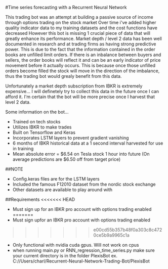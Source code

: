 #Time series forecasting with a Recurrent Neural Network

This trading bot was an attempt at building a passive source of income through options trading on the stock market
Over time i've added higher quality indicator data to my training datasets and the cost functions have decreased
However this bot is missing 1 crucial piece of data that will greatly enhance its performance.
Market depth / level 2 data has been well documented in research and at trading firms as having strong predictive power.
This is due to the fact that the information contained in the order books are unfilled limit orders. If there is an inbalance
between buyers and sellers, the order books will reflect it and can be an early indicator of price movement before it actually occurs.
This is because once those unfilled orders become filled the stock will move in the direction of the imbalance, thus the trading bot
would grealy benefit from this data.

Unfortunately a market depth subscription from IBKR is extremely expensive...
I will definetely try to collect this data in the future once I can afford it. I'm certain that the bot will be 
more precise once I harvest that level 2 data.


Some information on the bot...
 - Trained on tech stocks
 - Utilizes IBKR to make trades
 - Built on Tensorflow and Keras
 - Incorporates LSTM layers to prevent gradient vanishing
 - 6 months of IBKR historical data at a 1 second interval harvested for use in training
 - Mean absolute error = $6.54 on Tesla stock 1 hour into future (On average predictions are $6.50 off from target price)

##NOTE
 - Config.keras files are for the LSTM layers
 - Included the famous F12010 dataset from the nordic stock exchange
 - Other datasets are available to play around with

##Requirements 
<<<<<<< HEAD
 - Must sign up for an IBKR pro account with options trading enabled
=======
 - Must sign upfor an IBKR pro account with options trading enabled
>>>>>>> e00cd55b357b48f0a303c8c4720ce5b9a9965c1a
 - Only functional with nvidia cuda gpus. Will not work on cpus
 - when running main.py or RNN_regression_time_series.py make sure your current directory is in the folder PlexisBot
 ex. C://Users/charl/Recurrent-Neural-Network-Trading-Bot/PlexisBot

